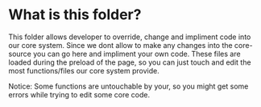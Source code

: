 # What is this folder?
This folder allows developer to override, change and impliment code into our core system. Since we dont allow
to make any changes into the core-source you can go here and impliment your own code. These files are loaded
during the preload of the page, so you can just touch and edit the most functions/files our core system provide.

Notice: Some functions are untouchable by your, so you might get some errors while trying to edit some core code.